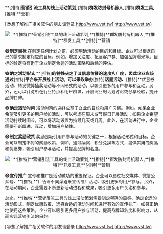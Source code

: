 **[推特]**营销引流工具的线上活动策划,**[推特]**群发防封号机器人,**[推特]**群发工具,**[推特]**营销

[😍想了解推广相关软件的朋友请登录 http://www.vst.tw](http://www.vst.tw)

 <center><img src="https://vst.tw/MP4/tuiguang/png/1.png" alt="**[推特]**营销引流工具的线上活动策划,**[推特]**群发防封号机器人,**[推特]**群发工具,**[推特]**营销"></center>

**😄制定目标**
在制定任何计划之前，必须明确活动的目的和目标。企业可以根据自己的需求制定相应的目标，例如，增加关注度、拓展客户群、加强品牌曝光等。目标的设定将有助于企业制定合适的活动策略和后续的评估。

**😄确定活动形式**
**[推特]**的特性决定了其信息传播的速度和广度，因此企业应该通过**[推特]**平台来开展线上活动。可以采取举办**[推特]**话题活动、**[推特]**优惠券活动、转发微博抽奖活动等不同形式的活动，以吸引更多的用户参与和互动。另外，还可以针对所在行业特点和用户群体，开展专业的话题讨论或分享经验，提升品牌口碑。

**😄确定活动时间**
活动时间的选择应基于企业的目标和用户习惯。例如，如果企业希望吸引更多的用户参加活动，可以考虑在周末或节假日开展活动；如果企业希望活动持续时间长，可以将活动设置为持续几天或几周。此外，在活动进行中，企业需要不断跟进、互动，增加用户粘性。

**😄制定奖励政策**
奖励是吸引用户参与活动的关键之一，根据活动形式和目标，企业可以制定不同的奖励政策。例如，通过抽奖、积分兑换等方式，提供实用的奖品和优惠券，吸引用户参与活动，并提高品牌知名度。

 <center><img src="https://vst.tw/MP4/tuiguang/png/4.png" alt="**[推特]**营销引流工具的线上活动策划,**[推特]**群发防封号机器人,**[推特]**群发工具,**[推特]**营销"></center>

**😄宣传推广**
宣传和推广是活动成功的重要保证。企业可以通过社交媒体、微信公众号、**[推特]**广告等不同渠道来宣传推广活动，吸引更多的用户参与。另外，在活动期间，企业需要不断更新活动进程和成果，吸引更多用户关注和参与。

总之，**[推特]**营销引流工具的线上活动策划需要制定明确的目标、确定合适的活动形式、制定优惠政策、选择合适的活动时间和进行有效的宣传推广。如果正确地使用这些策略，企业可以吸引更多用户参与活动，提高品牌知名度和影响力，从而实现营销引流的目的。

[😍想了解推广相关软件的朋友请登录 http://www.vst.tw](http://www.vst.tw)



